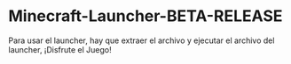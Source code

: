 # Minecraft-Launcher-BETA-RELEASE

Para usar el launcher, hay que extraer el archivo y ejecutar el archivo del launcher, ¡Disfrute el Juego!
